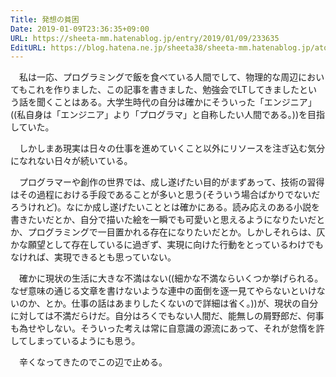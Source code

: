 ```yaml
---
Title: 発想の貧困
Date: 2019-01-09T23:36:35+09:00
URL: https://sheeta-mm.hatenablog.jp/entry/2019/01/09/233635
EditURL: https://blog.hatena.ne.jp/sheeta38/sheeta-mm.hatenablog.jp/atom/entry/10257846132701571926
---
```


　私は一応、プログラミングで飯を食べている人間でして、物理的な周辺においてもこれを作りました、この記事を書きました、勉強会でLTしてきましたという話を聞くことはある。大学生時代の自分は確かにそういった「エンジニア」((私自身は「エンジニア」より「プログラマ」と自称したい人間である。))を目指していた。

　しかしまあ現実は日々の仕事を進めていくこと以外にリソースを注ぎ込む気分になれない日々が続いている。

　プログラマーや創作の世界では、成し遂げたい目的がまずあって、技術の習得はその過程における手段であることが多いと思う(そういう場合ばかりでないだろうけれど)。なにか成し遂げたいこととは確かにある。読み応えのある小説を書きたいだとか、自分で描いた絵を一瞬でも可愛いと思えるようになりたいだとか、プログラミングで一目置かれる存在になりたいだとか。しかしそれらは、仄かな願望として存在しているに過ぎず、実現に向けた行動をとっているわけでもなければ、実現できるとも思っていない。

　確かに現状の生活に大きな不満はない((細かな不満ならいくつか挙げられる。なぜ意味の通じる文章を書けないような連中の面倒を逐一見てやらないといけないのか、とか。仕事の話はあまりしたくないので詳細は省く。))が、現状の自分に対しては不満だらけだ。自分はろくでもない人間だ、能無しの屑野郎だ、何事も為せやしない。そういった考えは常に自意識の源流にあって、それが怠惰を許してしまっているようにも思う。

　辛くなってきたのでこの辺で止める。
